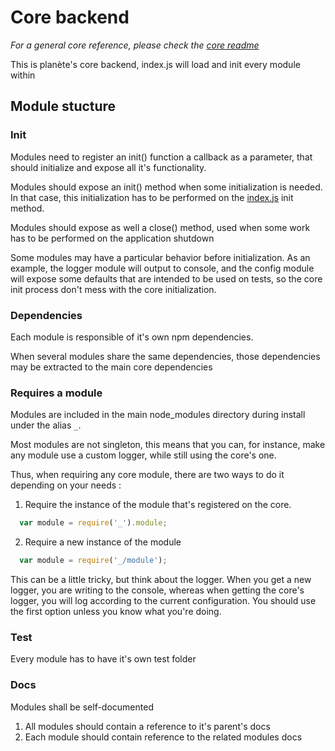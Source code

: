 # Core backend
*For a general core reference, please check the [core readme](../README.md)*

This is planète's core backend, index.js will load and init every module within

## Module stucture
### Init
Modules need to register an init() function a callback as a parameter, that should initialize and expose all it's functionality.

Modules should expose an init() method when some initialization is needed. In that case, this initialization has to be performed on the [index.js](./index.js) init method.

Modules should expose as well a close() method, used when some work has to be performed on the application shutdown

Some modules may have a particular behavior before initialization. As an example, the logger module will output to console, and the config module will expose some defaults that are intended to be used on tests, so the core init process don't mess with the core initialization.

### Dependencies
Each module is responsible of it's own npm dependencies.

When several modules share the same dependencies, those dependencies may be extracted to the main core dependencies

### Requires a module
Modules are included in the main node_modules directory during install under the alias `_`.

Most modules are not singleton, this means that you can, for instance, make any module use a custom logger, while still using the core's one.

Thus, when requiring any core module, there are two ways to do it depending on your needs :

  1. Require the instance of the module that's registered on the core.

```js
  var module = require('_').module;
```  
  2. Require a new instance of the module

```js
  var module = require('_/module');
```

This can be a little tricky, but think about the logger. When you get a new logger, you are writing to the console, whereas when getting the core's logger, you will log according to the current configuration. You should use the first option unless you know what you're doing.

### Test
Every module has to have it's own test folder

### Docs
Modules shall be self-documented
  1. All modules should contain a reference to it's parent's docs
  2. Each module should contain reference to the related modules docs
